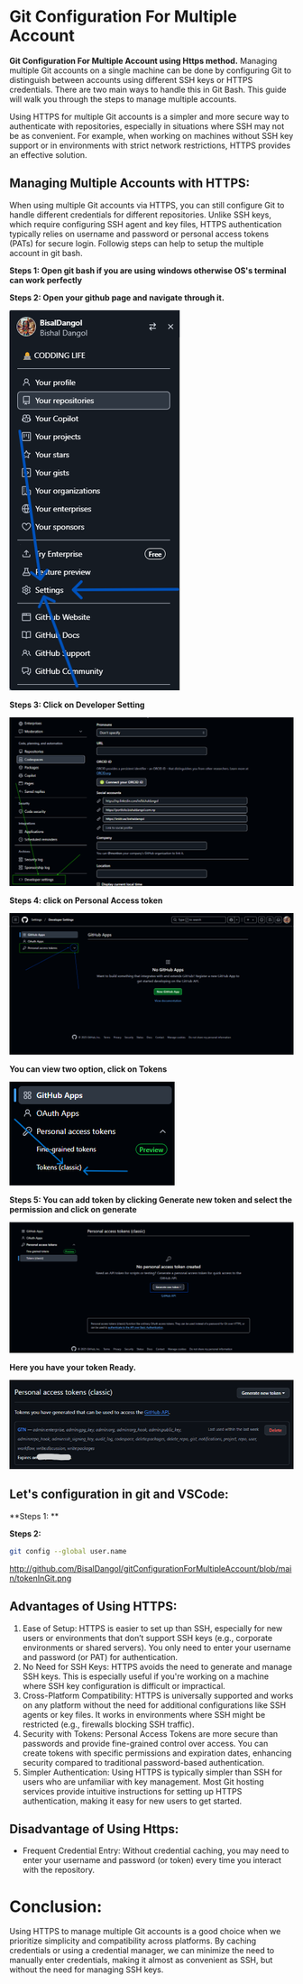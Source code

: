 # Git Configuration For Multiple Account
**Git Configuration For Multiple Account using Https method.** 
Managing multiple Git accounts on a single machine can be done by configuring Git to distinguish between accounts using different SSH keys or HTTPS credentials. There are two main ways to handle this in Git Bash. This guide will walk you through the steps to manage multiple accounts.

Using HTTPS for multiple Git accounts is a simpler and more secure way to authenticate with repositories, especially in situations where SSH may not be as convenient. For example, when working on machines without SSH key support or in environments with strict network restrictions, HTTPS provides an effective solution.

## Managing Multiple Accounts with HTTPS:
When using multiple Git accounts via HTTPS, you can still configure Git to handle different credentials for different repositories. Unlike SSH keys, which require configuring SSH agent and key files, HTTPS authentication typically relies on username and password or personal access tokens (PATs) for secure login. Followig steps can help to setup the multiple account in git bash.

**Steps 1: Open git bash if you are using windows otherwise OS's terminal can work perfectly**

**Steps 2: Open your github page and navigate through it.**

<img src="https://github.com/BisalDangol/gitConfigurationForMultipleAccount/blob/main/Seting%20in%20Github.png">

**Steps 3: Click on Developer Setting**

<img src="https://github.com/BisalDangol/gitConfigurationForMultipleAccount/blob/main/Developer%20Option.png">

**Steps 4: click on Personal Access token**

<img src="https://github.com/BisalDangol/gitConfigurationForMultipleAccount/blob/main/Personal%20Access%20Tokens%20(PAT).png">

**You can view two option, click on Tokens**

<img src="https://github.com/BisalDangol/gitConfigurationForMultipleAccount/blob/main/tokenInGit.png">

**Steps 5: You can add token by clicking Generate new token and select the permission and click on generate**

<img src="https://github.com/BisalDangol/gitConfigurationForMultipleAccount/blob/main/AccessToken.png">

**Here you have your token Ready.**

<img src="https://github.com/BisalDangol/gitConfigurationForMultipleAccount/blob/main/tokengenerate.png">

## Let's configuration in git and VSCode:

**Steps 1: **


**Steps 2:**
   ```bash
   git config --global user.name
  ```

http://github.com/BisalDangol/gitConfigurationForMultipleAccount/blob/main/tokenInGit.png
## Advantages of Using HTTPS:
1. Ease of Setup: HTTPS is easier to set up than SSH, especially for new users or environments that don’t support SSH keys (e.g., corporate environments or shared servers). You only need to enter your username and password (or PAT) for authentication.
2. No Need for SSH Keys: HTTPS avoids the need to generate and manage SSH keys. This is especially useful if you're working on a machine where SSH key configuration is difficult or impractical.
3. Cross-Platform Compatibility: HTTPS is universally supported and works on any platform without the need for additional configurations like SSH agents or key files. It works in environments where SSH might be restricted (e.g., firewalls blocking SSH traffic).
4. Security with Tokens: Personal Access Tokens are more secure than passwords and provide fine-grained control over access. You can create tokens with specific permissions and expiration dates, enhancing security compared to traditional password-based authentication.
5. Simpler Authentication: Using HTTPS is typically simpler than SSH for users who are unfamiliar with key management. Most Git hosting services provide intuitive instructions for setting up HTTPS authentication, making it easy for new users to get started.

## Disadvantage of Using Https:
- Frequent Credential Entry: Without credential caching, you may need to enter your username and password (or token) every time you interact with the repository.

# Conclusion:
Using HTTPS to manage multiple Git accounts is a good choice when we prioritize simplicity and compatibility across platforms. By caching credentials or using a credential manager, we can minimize the need to manually enter credentials, making it almost as convenient as SSH, but without the need for managing SSH keys.
#
